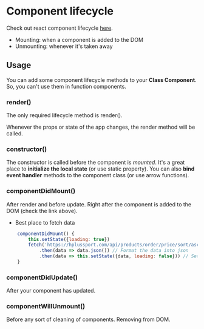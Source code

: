 # Component lifecycle

Check out react component lifecycle [here](http://projects.wojtekmaj.pl/react-lifecycle-methods-diagram/).

- Mounting: when a component is added to the DOM
- Unmounting: whenever it's taken away

## Usage

You can add some component lifecycle methods to your **Class Component**. So, you can't use them in function components.

### render()

The only required lifecycle method is render().

Whenever the props or state of the app changes, the render method will be called.

### constructor()

The constructor is called before the component is *mounted*. It's a great place to **initialize the local state** (or use static property). You can also **bind event handler** methods to the component class (or use arrow functions).

### componentDidMount()

After render and before update. Right after the component is added to the DOM (check the link above).

- Best place to fetch data

```javascript
    componentDidMount() {
        this.setState({loading: true})
        fetch('https://hplussport.com/api/products/order/price/sort/asc/qty/1') // fetch data from RestAPI
            .then(data => data.json()) // Format the data into json
            .then(data => this.setState({data, loading: false})) // Set the data into our state variable 'data'
    }
```

### componentDidUpdate()

After your component has updated.

### componentWillUnmount()

Before any sort of cleaning of components. Removing from DOM.
